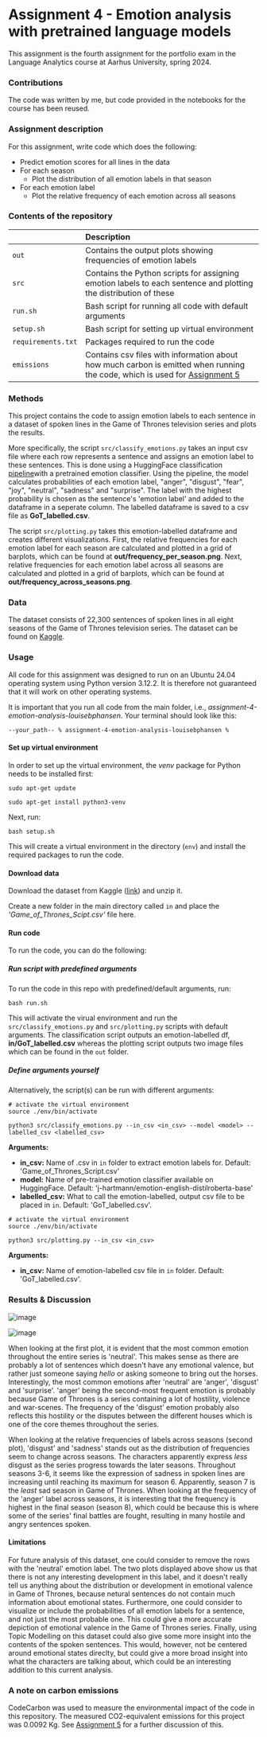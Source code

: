 # Assignment 4 - Emotion analysis with pretrained language models

This assignment is the fourth assignment for the portfolio exam in the Language Analytics course at Aarhus University, spring 2024.

### Contributions

The code was written by me, but code provided in the notebooks for the course has been reused. 

### Assignment description

For this assignment, write code which does the following:

- Predict emotion scores for all lines in the data
- For each season
    - Plot the distribution of all emotion labels in that season
- For each emotion label
    - Plot the relative frequency of each emotion across all seasons

### Contents of the repository

| <div style="width:120px"></div>| Description |
|---------|:-----------|
| ```out``` | Contains the output plots showing frequencies of emotion labels|
| ```src```  | Contains the Python scripts for assigning emotion labels to each sentence and plotting the distribution of these |
| ```run.sh```    | Bash script for running all code with default arguments|
| ```setup.sh```  | Bash script for setting up virtual environment |
| ```requirements.txt```  | Packages required to run the code|
|```emissions```|Contains csv files with information about how much carbon is emitted when running the code, which is used for [Assignment 5](https://github.com/louisebphansen/assignment-5-evaluating-environmental-impact-louisebphansen)|

### Methods
This project contains the code to assign emotion labels to each sentence in a dataset of spoken lines in the Game of Thrones television series and plots the results.

More specifically, the script ```src/classify_emotions.py``` takes an input csv file where each row represents a sentence and assigns an emotion label to these sentences. This is done using a HuggingFace classification [pipeline](https://huggingface.co/docs/transformers/main_classes/pipelines)with a pretrained emotion classifier. Using the pipeline, the model calculates probabilities of each emotion label, "anger", "disgust", "fear", "joy", "neutral", "sadness" and "surprise". The label with the highest probability is chosen as the sentence's 'emotion label' and added to the dataframe in a seperate column. The labelled dataframe is saved to a csv file as **GoT_labelled.csv**.

The script ```src/plotting.py``` takes this emotion-labelled dataframe and creates different visualizations. First, the relative frequencies for each emotion label for each season are calculated and plotted in a grid of barplots, which can be found at **out/frequency_per_season.png**. Next, relative frequencies for each emotion label across all seasons are calculated and plotted in a grid of barplots, which can be found at **out/frequency_across_seasons.png**.


### Data

The dataset consists of 22,300 sentences of spoken lines in all eight seasons of the Game of Thrones television series. The dataset can be found on [Kaggle](https://www.kaggle.com/datasets/albenft/game-of-thrones-script-all-seasons?select=Game_of_Thrones_Script.csv).

### Usage

All code for this assignment was designed to run on an Ubuntu 24.04 operating system using Python version 3.12.2. It is therefore not guaranteed that it will work on other operating systems.

It is important that you run all code from the main folder, i.e., *assignment-4-emotion-analysis-louisebphansen*. Your terminal should look like this:

```
--your_path-- % assignment-4-emotion-analysis-louisebphansen %
```

#### Set up virtual environment

In order to set up the virtual environment, the *venv* package for Python needs to be installed first:

```
sudo apt-get update

sudo apt-get install python3-venv
```

Next, run:

```
bash setup.sh
```

This will create a virtual environment in the directory (```env```) and install the required packages to run the code.

#### Download data
Download the dataset from Kaggle ([link](https://www.kaggle.com/datasets/albenft/game-of-thrones-script-all-seasons?select=Game_of_Thrones_Script.csv)) and unzip it. 

Create a new folder in the main directory called ```in``` and place the *'Game_of_Thrones_Scipt.csv'* file here. 

#### Run code

To run the code, you can do the following:

##### Run script with predefined arguments

To run the code in this repo with predefined/default arguments, run:
```
bash run.sh
```

This will activate the virual environment and run the ```src/classify_emotions.py``` and ```src/plotting.py``` scripts with default arguments. The classification script outputs an emotion-labelled df, **in/GoT_labelled.csv** whereas the plotting script outputs two image files which can be found in the ```out``` folder.

##### Define arguments yourself

Alternatively, the script(s) can be run with different arguments:

```
# activate the virtual environment
source ./env/bin/activate

python3 src/classify_emotions.py --in_csv <in_csv> --model <model> --labelled_csv <labelled_csv>

```

**Arguments:**

- **in_csv:** Name of .csv in ```in``` folder to extract emotion labels for. Default: 'Game_of_Thrones_Script.csv'
- **model:** Name of pre-trained emotion classifier available on HuggingFace. Default: 'j-hartmann/emotion-english-distilroberta-base'
- **labelled_csv:** What to call the emotion-labelled, output csv file to be placed in ```in```. Default: 'GoT_labelled.csv'.

```
# activate the virtual environment
source ./env/bin/activate

python3 src/plotting.py --in_csv <in_csv>

```

**Arguments:**
- **in_csv:** Name of emotion-labelled csv file in ```in``` folder. Default: 'GoT_labelled.csv'.

### Results & Discussion

![image](https://github.com/louisebphansen/assignment-4-emotion-analysis-louisebphansen/assets/75262659/bff5586e-9fcf-4da5-a4c5-3c70b484d930)

![image](https://github.com/louisebphansen/assignment-4-emotion-analysis-louisebphansen/assets/75262659/6f80d743-aecb-4f78-b464-835156f208d8)


When looking at the first plot, it is evident that the most common emotion throughout the entire series is 'neutral'. This makes sense as there are probably a lot of sentences which doesn't have any emotional valence, but rather just someone saying *hello* or asking someone to bring out the horses. Interestingly, the most common emotions after 'neutral' are 'anger', 'disgust' and 'surprise'. 'anger' being the second-most frequent emotion is probably because Game of Thrones is a series containing a lot of hostility, violence and war-scenes. The frequency of the 'disgust' emotion probably also reflects this hostility or the disputes between the different houses which is one of the core themes throughout the series. 

When looking at the relative frequencies of labels across seasons (second plot), 'disgust' and 'sadness' stands out as the distribution of frequencies seem to change across seasons. The characters apparently express *less* disgust as the series progress towards the later seasons. Throughout seasons 3-6, it seems like the expression of sadness in spoken lines are increasing until reaching its maximum for season 6. Apparently, season 7 is the *least* sad season in Game of Thrones. When looking at the frequency of the 'anger' label across seasons, it is interesting that the frequency is highest in the final season (season 8), which could be because this is where some of the series' final battles are fought, resulting in many hostile and angry sentences spoken. 

#### Limitations

For future analysis of this dataset, one could consider to remove the rows with the 'neutral' emotion label. The two plots displayed above show us that there is not any interesting development in this label, and it doesn't really tell us anything about the distribution or development in emotional valence in Game of Thrones, because netural sentences do not contain much information about emotional states. Furthermore, one could consider to visualize or include the probabilities of all emotion labels for a sentence, and not just the most probable one. This could give a more accurate depiction of emotional valence in the Game of Thrones series. Finally, using Topic Modelling on this dataset could also give some more insight into the contents of the spoken sentences. This would, however, not be centered around emotional states direclty, but could give a more broad insight into what the characters are talking about, which could be an interesting addition to this current analysis. 

### A note on carbon emissions

CodeCarbon was used to measure the environmental impact of the code in this repository. The measured CO2-equivalent emissions for this project was 0.0092 Kg. See [Assignment 5](https://github.com/louisebphansen/assignment-5-evaluating-environmental-impact-louisebphansen) for a further discussion of this. 